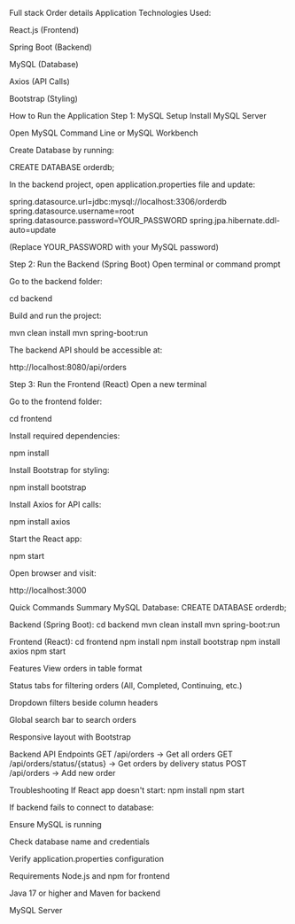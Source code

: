 Full stack Order details  Application
Technologies Used:

React.js (Frontend)

Spring Boot (Backend)

MySQL (Database)

Axios (API Calls)

Bootstrap (Styling)

How to Run the Application
Step 1: MySQL Setup
Install MySQL Server

Open MySQL Command Line or MySQL Workbench

Create Database by running:

CREATE DATABASE orderdb;

In the backend project, open application.properties file and update:

spring.datasource.url=jdbc:mysql://localhost:3306/orderdb
spring.datasource.username=root
spring.datasource.password=YOUR_PASSWORD
spring.jpa.hibernate.ddl-auto=update

(Replace YOUR_PASSWORD with your MySQL password)

Step 2: Run the Backend (Spring Boot)
Open terminal or command prompt

Go to the backend folder:

cd backend

Build and run the project:

mvn clean install
mvn spring-boot:run

The backend API should be accessible at:

http://localhost:8080/api/orders

Step 3: Run the Frontend (React)
Open a new terminal

Go to the frontend folder:

cd frontend

Install required dependencies:

npm install

Install Bootstrap for styling:

npm install bootstrap

Install Axios for API calls:

npm install axios

Start the React app:

npm start

Open browser and visit:

http://localhost:3000

Quick Commands Summary
MySQL Database:
CREATE DATABASE orderdb;

Backend (Spring Boot):
cd backend
mvn clean install
mvn spring-boot:run

Frontend (React):
cd frontend
npm install
npm install bootstrap
npm install axios
npm start

Features
View orders in table format

Status tabs for filtering orders (All, Completed, Continuing, etc.)

Dropdown filters beside column headers

Global search bar to search orders

Responsive layout with Bootstrap

Backend API Endpoints
GET /api/orders -> Get all orders
GET /api/orders/status/{status} -> Get orders by delivery status
POST /api/orders -> Add new order

Troubleshooting
If React app doesn't start:
npm install
npm start

If backend fails to connect to database:

Ensure MySQL is running

Check database name and credentials

Verify application.properties configuration

Requirements
Node.js and npm for frontend

Java 17 or higher and Maven for backend

MySQL Server
